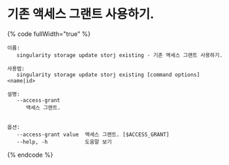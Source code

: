 # 기존 액세스 그랜트 사용하기.

{% code fullWidth="true" %}
```
이름:
   singularity storage update storj existing - 기존 액세스 그랜트 사용하기.

사용법:
   singularity storage update storj existing [command options] <name|id>

설명:
   --access-grant
      액세스 그랜트.


옵션:
   --access-grant value  액세스 그랜트. [$ACCESS_GRANT]
   --help, -h            도움말 보기
```
{% endcode %}